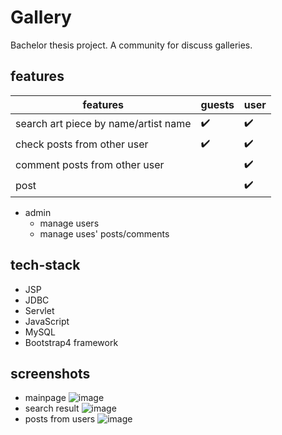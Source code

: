 # Gallery
Bachelor thesis project.
A community for discuss galleries.

## features

| features         | guests     | user |
|--------------|-----------|------------|
|search art piece by name/artist name|:heavy_check_mark:| :heavy_check_mark:|
|check posts from other user |:heavy_check_mark: | :heavy_check_mark:|
|comment posts from other user | | :heavy_check_mark: |
|post | | :heavy_check_mark: |

- admin
  - manage users
  - manage uses' posts/comments

## tech-stack
* JSP
* JDBC
* Servlet
* JavaScript
* MySQL
* Bootstrap4 framework


##  screenshots
*  mainpage
![image](https://github.com/welsea/gallery_J2EE/raw/master/main.png)
*  search result
![image](https://github.com/welsea/gallery_J2EE/raw/master/search.png)
*  posts from users
![image](https://github.com/welsea/gallery_J2EE/raw/master/share.png)
